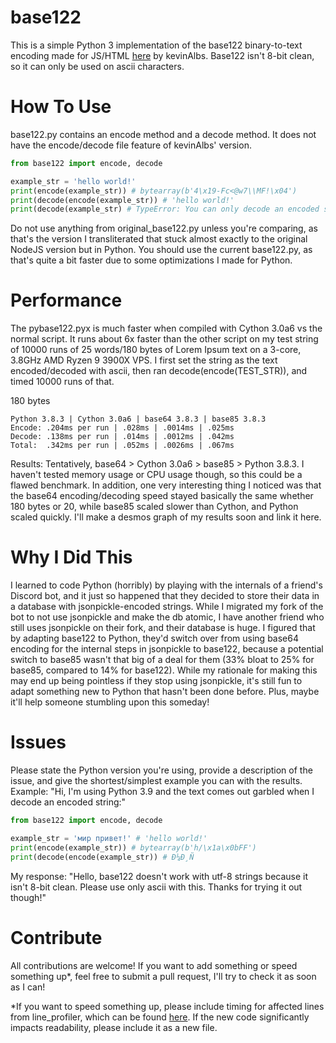 # base122
This is a simple Python 3 implementation of the base122 binary-to-text encoding made for JS/HTML [here](https://github.com/kevinAlbs/Base122) by kevinAlbs. Base122 isn't 8-bit clean, so it can only be used on ascii characters.

# How To Use
base122.py contains an encode method and a decode method. It does not have the encode/decode file feature of kevinAlbs' version.
```py
from base122 import encode, decode

example_str = 'hello world!'
print(encode(example_str)) # bytearray(b'4\x19-Fc<@w7\\MF!\x04')
print(decode(encode(example_str)) # 'hello world!'
print(decode(example_str) # TypeError: You can only decode an encoded string!
```
Do not use anything from original_base122.py unless you're comparing, as that's the version I transliterated that stuck almost exactly to the original NodeJS version but in Python.
You should use the current base122.py, as that's quite a bit faster due to some optimizations I made for Python.

# Performance
The pybase122.pyx is much faster when compiled with Cython 3.0a6 vs the normal script. It runs about 6x faster than the other script on my test string of 10000 runs of 25 words/180 bytes of Lorem Ipsum text on a 3-core, 3.8GHz AMD Ryzen 9 3900X VPS. I first set the string as the text encoded/decoded with ascii, then ran decode(encode(TEST_STR)), and timed 10000 runs of that.

180 bytes
```
Python 3.8.3 | Cython 3.0a6 | base64 3.8.3 | base85 3.8.3
Encode: .204ms per run | .028ms | .0014ms | .025ms
Decode: .138ms per run | .014ms | .0012ms | .042ms
Total:  .342ms per run | .052ms | .0026ms | .067ms
```

Results:
Tentatively, base64 > Cython 3.0a6 > base85 > Python 3.8.3. I haven't tested memory usage or CPU usage though, so this could be a flawed benchmark. In addition, one very interesting thing I noticed was that the base64 encoding/decoding speed stayed basically the same whether 180 bytes or 20, while base85 scaled slower than Cython, and Python scaled quickly. I'll make a desmos graph of my results soon and link it here.

# Why I Did This
I learned to code Python (horribly) by playing with the internals of a friend's Discord bot, and it just so happened that they decided to store their data in a database with jsonpickle-encoded strings. While I migrated my fork of the bot to not use jsonpickle and make the db atomic, I have another friend who still uses jsonpickle on their fork, and their database is huge. I figured that by adapting base122 to Python, they'd switch over from using base64 encoding for the internal steps in jsonpickle to base122, because a potential switch to base85 wasn't that big of a deal for them (33% bloat to 25% for base85, compared to 14% for base122).
While my rationale for making this may end up being pointless if they stop using jsonpickle, it's still fun to adapt something new to Python that hasn't been done before. Plus, maybe it'll help someone stumbling upon this someday!

# Issues
Please state the Python version you're using, provide a description of the issue, and give the shortest/simplest example you can with the results.
Example:
"Hi, I'm using Python 3.9 and the text comes out garbled when I decode an encoded string:"
```py
from base122 import encode, decode

example_str = 'мир привет!' # 'hello world!'
print(encode(example_str)) # bytearray(b'h/\x1a\x0bFF')
print(decode(encode(example_str)) # Ð¼Ð¸Ñ
```

My response:
"Hello, base122 doesn't work with utf-8 strings because it isn't 8-bit clean. Please use only ascii with this. Thanks for trying it out though!"

# Contribute
All contributions are welcome! If you want to add something or speed something up*, feel free to submit a pull request, I'll try to check it as soon as I can!

*If you want to speed something up, please include timing for affected lines from line_profiler, which can be found [here](https://github.com/pyutils/line_profiler). If the new code significantly impacts readability, please include it as a new file.
